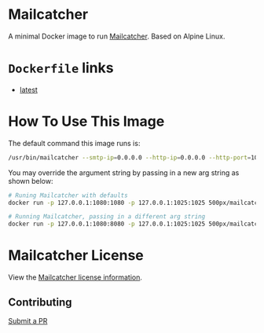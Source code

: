 # Mailcatcher
A minimal Docker image to run [Mailcatcher](https://mailcatcher.me/). Based on Alpine Linux.

# `Dockerfile` links
* [latest](https://github.com/pwyliu/dockerfiles/blob/master/mailcatcher/Dockerfile)

# How To Use This Image
The default command this image runs is: 

```bash
/usr/bin/mailcatcher --smtp-ip=0.0.0.0 --http-ip=0.0.0.0 --http-port=1080 --smtp-port=1025 --foreground
```

You may override the argument string by passing in a new arg string as shown below:

```bash
# Runing Mailcatcher with defaults
docker run -p 127.0.0.1:1080:1080 -p 127.0.0.1:1025:1025 500px/mailcatcher

# Running Mailcatcher, passing in a different arg string
docker run -p 127.0.0.1:1080:8080 -p 127.0.0.1:1025:1025 500px/mailcatcher --smtp-ip=0.0.0.0 --http-ip=0.0.0.0 --http-port=8080 --smtp-port=1025 --foreground
```

# Mailcatcher License
View the [Mailcatcher license information](https://github.com/sj26/mailcatcher/blob/master/LICENSE).

## Contributing
[Submit a PR](https://github.com/pwyliu/dockerfiles)
